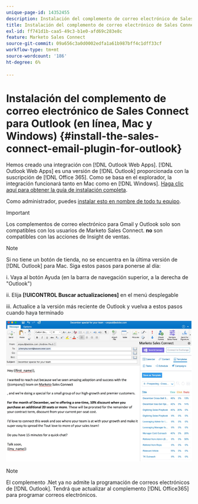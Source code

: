 ```yaml
---
unique-page-id: 14352455
description: Instalación del complemento de correo electrónico de Sales Connect para Outlook - Documentos de Marketo - Documentación del producto
title: Instalación del complemento de correo electrónico de Sales Connect para Outlook
exl-id: ff741d1b-caa5-49c3-b1e0-afd69c283e8c
feature: Marketo Sales Connect
source-git-commit: 09a656c3a0d0002edfa1a61b987bff4c1dff33cf
workflow-type: tm+mt
source-wordcount: '186'
ht-degree: 6%

---
```


# Instalación del complemento de correo electrónico de Sales Connect para Outlook (en línea, Mac y Windows) {#install-the-sales-connect-email-plugin-for-outlook}

Hemos creado una integración con [!DNL Outlook Web Apps]. [!DNL Outlook Web Apps] es una versión de [!DNL Outlook] proporcionada con la suscripción de [!DNL Office 365]. Como se basa en el explorador, la integración funcionará tanto en Mac como en [!DNL Windows]. [Haga clic aquí para obtener la guía de instalación completa](https://s3.amazonaws.com/tout-user-store/outlook-mac/assets/install_tout_add-in_outlook_mac.pdf).

Como administrador, puedes [instalar esto en nombre de todo tu equipo](https://docs.microsoft.com/en-us/office365/admin/manage/manage-deployment-of-add-ins?view=o365-worldwide).

>[!IMPORTANT]
>
>Los complementos de correo electrónico para Gmail y Outlook solo son compatibles con los usuarios de Marketo Sales Connect. **no** son compatibles con las acciones de Insight de ventas.

>[!NOTE]
>
>Si no tiene un botón de tienda, no se encuentra en la última versión de [!DNL Outlook] para Mac. Siga estos pasos para ponerse al día:
>
>i. Vaya al botón Ayuda (en la barra de navegación superior, a la derecha de &quot;Outlook&quot;)
>
>ii. Elija **[!UICONTROL Buscar actualizaciones]** en el menú desplegable
>
>iii. Actualice a la versión más reciente de Outlook y vuelva a estos pasos cuando haya terminado

![](assets/install-the-sales-connect-email-plugin-for-outlook-1.png)

>[!NOTE]
>
>El complemento .Net ya no admite la programación de correos electrónicos de [!DNL Outlook]. Tendrá que actualizar al complemento [!DNL Office365] para programar correos electrónicos.
